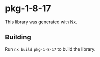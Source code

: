 # pkg-1-8-17

This library was generated with [Nx](https://nx.dev).

## Building

Run `nx build pkg-1-8-17` to build the library.
